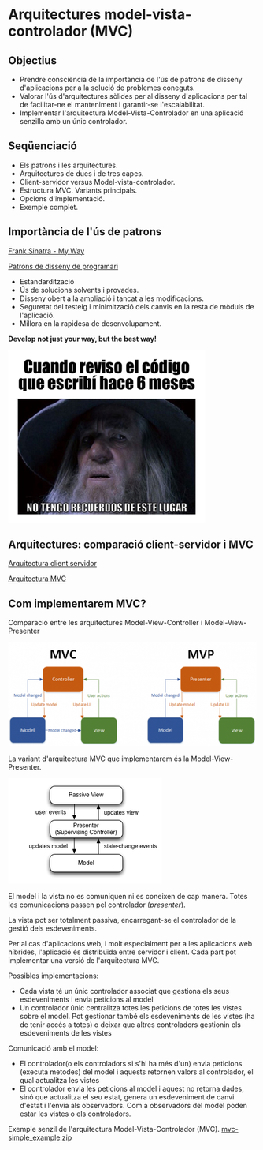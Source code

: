 # Arquitectures model-vista-controlador (MVC)

## Objectius

* Prendre consciència de la importància de l'ús de patrons de disseny d'aplicacions per a la solució de problemes coneguts.
* Valorar l'ús d'arquitectures sòlides per al disseny d'aplicacions per tal de facilitar-ne el manteniment i garantir-se l'escalabilitat.
* Implementar l'arquitectura Model-Vista-Controlador en una aplicació senzilla amb un únic controlador.

## Seqüenciació

* Els patrons i les arquitectures.
* Arquitectures de dues i de tres capes.
* Client-servidor versus Model-vista-controlador.
* Estructura MVC. Variants principals.
* Opcions d'implementació.
* Exemple complet.

## Importància de l'ús de patrons

[Frank Sinatra - My Way](https://www.youtube.com/watch?t=51&v=yGwwkiWWqIk&feature=youtu.be)

[Patrons de disseny de programari](https://en.wikipedia.org/wiki/Software_design_pattern)

* Estandardització
* Ús de solucions solvents i provades.
* Disseny obert a la ampliació i tancat a les modificacions.
* Seguretat del testeig i minimització dels canvis en la resta de mòduls de l'aplicació.
* Millora en  la rapidesa de desenvolupament.

**Develop not just your way, but the best way!**

![cuando_reviso_codigo_6_meses-despues.png](/damm06/assets/0.1/cuando_reviso_codigo_6_meses-despues.png)

## Arquitectures: comparació client-servidor i MVC

[Arquitectura client servidor](https://en.wikipedia.org/wiki/Client%E2%80%93server_model)

[Arquitectura MVC](https://en.wikipedia.org/wiki/Model%E2%80%93view%E2%80%93controller)

## Com implementarem MVC?

Comparació entre les arquitectures Model-View-Controller i Model-View-Presenter

![mvc_mvp.png](/damm06/assets/0.1/mvc_mvp.png)

La variant d'arquitectura MVC que implementarem és la Model-View-Presenter.

![model_view_presenter_gui_design_pattern.png](/damm06/assets/0.1/model_view_presenter_gui_design_pattern.png)

El model i la vista no es comuniquen ni es coneixen de cap manera. Totes les comunicacions passen pel controlador (*presenter*).

La vista pot ser totalment passiva, encarregant-se el controlador de la gestió dels esdeveniments.

Per al cas d'aplicacions web, i molt especialment per a les aplicacions web híbrides, l'aplicació és distribuïda entre servidor i client. Cada part pot implementar una versió de l'arquitectura MVC.

Possibles implementacions:

* Cada vista té un únic controlador associat que gestiona els seus esdeveniments i envia peticions al model
* Un controlador únic centralitza totes les peticions de totes les vistes sobre el model. Pot gestionar també els esdeveniments de les vistes (ha de tenir accés a totes) o deixar que altres controladors gestionin els esdeveniments de les vistes

Comunicació amb el model:

* El controlador(o els controladors si s'hi ha més d'un) envia peticions (executa metodes) del model i aquests retornen valors al controlador, el qual actualitza les vistes
* El controlador envia les peticions al model i aquest no retorna dades, sinó que actualitza el seu estat, genera un esdeveniment de canvi d'estat i l'envia als observadors. Com a observadors del model poden estar les vistes o els controladors.

Exemple senzil de l'arquitectura Model-Vista-Controlador (MVC). [mvc-simple_example.zip](/damm06/assets/0.1/mvc-simple_example.zip)
